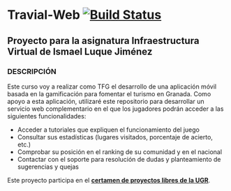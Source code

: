 # Travial-Web [![Build Status](https://travis-ci.org/isma94/Travial-Web.svg?branch=master)](https://travis-ci.org/isma94/Travial-Web)

## Proyecto para la asignatura Infraestructura Virtual de Ismael Luque Jiménez


### DESCRIPCIÓN

Este curso voy a realizar como TFG el desarrollo de una aplicación móvil basada en la gamificación para fomentar el turismo en Granada. Como apoyo a esta aplicación, utilizaré este repositorio para desarrollar un servicio web complementario en el que los jugadores podrán acceder a las siguientes funcionalidades:

* Acceder a tutoriales que expliquen el funcionamiento del juego
* Consultar sus estadísticas (lugares visitados, porcentaje de acierto, etc.)
* Comprobar su posición en el ranking de su comunidad y en el nacional
* Contactar con el soporte para resolución de dudas y planteamiento de sugerencias y quejas

Este proyecto participa en el [**certamen de proyectos libres de la UGR**](http://osl.ugr.es/bases-de-los-premios-a-proyectos-libres-de-la-ugr/).
